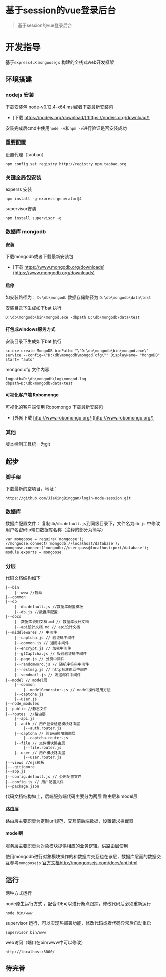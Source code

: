 # 基于session的vue登录后台

> 基于session的vue登录后台

# 开发指导

基于`express4.X` `mongoosejs` 构建的全栈式web开发框架

## 环境搭建

### nodejs 安装

下载安装包 node-v0.12.4-x64.msi或者下载最新安装包

+ [下载 https://nodejs.org/download/](https://nodejs.org/download/) 

安装完成后cmd中使用`node -v`和`npm -v`进行验证是否安装成功

### 重要配置

设置代理（taobao）

    npm config set registry http://registry.npm.taobao.org

### 关键全局包安装

experss 安装

    npm install -g express-generator@4

supervisor安装

    npm install supervisor -g
### 数据库 mongodb

#### 安装

下载mongodb或者下载最新安装包

+ [下载 https://www.mongodb.org/downloads](https://www.mongodb.org/downloads) 

#### 启停

如安装路径为： `D:\db\mongodb` 数据存储路径为 `D:\db\mongodb\data\test`

安装目录下生成如下bat 执行

    D:\db\mongodb\bin\mongod.exe -dbpath D:\db\mongodb\data\test

#### 打包成windows服务方式

安装目录下生成如下bat 执行

    sc.exe create MongoDB binPath= "\"D:\db\mongodb\bin\mongod.exe\" --service --config=\"D:\db\mongodb\mongod.cfg\"" DisplayName= "MongoDB" start= "auto"

mongod.cfg 文件内容
    
    logpath=D:\db\mongodb\log\mongod.log
    dbpath=D:\db\mongodb\data\test

#### 可视化客户端 Robomongo

可视化的客户端使用 Robomongo 下载最新安装包

+ [外网下载 http://www.robomongo.org/](http://www.robomongo.org/)

### 其他

版本控制工具统一为git

## 起步

### 脚手架

下载最新的空项目，地址：  

    https://github.com/JiaXingBinggan/login-node-session.git


### 数据库

数据库配置文件： 复制`db/db.default.js`到同级目录下，文件名为`db.js`  中修改用户名密码ip端口数据库名称（注释的部分为简写）

    var mongoose = require('mongoose');
    //mongoose.connect('mongodb://localhost/database');
    mongoose.connect('mongodb://user:pass@localhost:port/database');
    module.exports = mongoose
    


### 分层

代码文档结构如下

    |--bin
        |--www //启动
    |--common
    |--db
        |--db.default.js //数据库配置模板
        |--db.js //数据库配置
    |--docs
    	|--数据库说明文档.md // 数据库设计文档
    	|--api设计文档.md // api设计文档
    |--middlewares // 中间件
    	|--captcha.js // 验证码中间件
    	|--common.js // 通用中间件
    	|--encrypt.js // 加密中间件
    	|--gtCaptcha.js // 极验验证码中间件
    	|--page.js // 分页中间件
    	|--randomword.js // 随机字符串中间件
    	|--restmsg.js // http标准返回中间件
    	|--sendmail.js // 发送邮件中间件
    |--model // model层
    	|--common
    		|--modelGenerator.js // model操作通用方法
    	|--captcha.js
    	|--user.js
    |--node_modules
    |--public //静态文件
    |--routes  //路由层
        |--api.js 
        |--auth // 用户登录验证模块路由层
            |--auth.router.js
        |--captcha // 验证码模块路由层
            |--captcha.router.js
        |--file // 文件模块路由层
            |--file.router.js
        |--user // 用户模块路由层
            |--user.router.js
    |--views //ejs模板
    |--.gitignore
    |--app.js
    |--config.default.js // 公用配置文件
    |--config.js // 用户配置文件
    |--package.json
    
代码文档结构如上，后端服务端代码主要分为两层 路由层和model层

#### 路由层

路由层主要职责为定制url规范，交互前后端数据，设置请求拦截器

#### model层

服务层主要职责为对象模块提供相应的业务逻辑。供路由层使用

使用mongodb进行对象模块操作的和数据库交互也在该层，数据库层面的数据交互参考`mongoosejs`  [官方文档http://mongoosejs.com/docs/api.html](http://mongoosejs.com/docs/api.html)

## 运行

两种方式运行 

node原生运行方式 ，配合IDE可以进行断点跟踪，修改代码后必须重新运行

    node bin/www
    
supervisor 运行，可以实现热部署功能，修改代码或者代码异常后自动重启

    supervisor bin/www
    
web访问（端口在bin/www中可以修改）
    
    http://localhost:3000/
    
## 待完善

